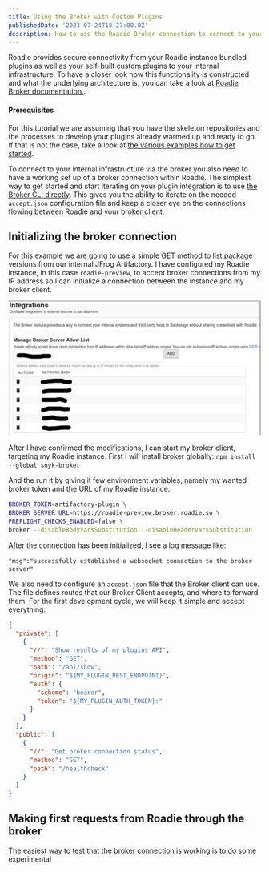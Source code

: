 ```yaml
---
title: Using the Broker with Custom Plugins
publishedDate: '2023-07-24T18:27:00.0Z'
description: How to use the Roadie Broker connection to connect to your internal infrastructure with Custom Plugins
---
```


Roadie provides secure connectivity from your Roadie instance bundled plugins as well as your self-built custom plugins to your internal infrastructure. To have a closer look how this functionality is constructed and what the underlying architecture is, you can take a look at [Roadie Broker documentation.](/docs/integrations/broker/).


#### Prerequisites

For this tutorial we are assuming that you have the skeleton repositories and the processes to develop your plugins already warmed up and ready to go. If that is not the case, take a look at [the various examples how to get started](/docs/custom-plugins/examples/).

To connect to your internal infrastructure via the broker you also need to have a working set up of a broker connection within Roadie. The simplest way to get started and start iterating on your plugin integration is to use [the Broker CLI directly](https://deploy-preview-1069--roadie.netlify.app/docs/integrations/broker/#snyk-broker-cli-application). This gives you the ability to iterate on the needed `accept.json` configuration file and keep a closer eye on the connections flowing between Roadie and your broker client.


## Initializing the broker connection

For this example we are going to use a simple GET method to list package versions from our internal JFrog Artifactory. 
I have configured my Roadie instance, in this case `roadie-preview`, to accept broker connections from my IP address so I can initialize a connection between the instance and my broker client. 

![img.png](img.png)

After I have confirmed the modifications, I can start my broker client, targeting my Roadie instance. First I will install broker globally:
`npm install --global snyk-broker`

And the run it by giving it few environment variables, namely my wanted broker token and the URL of my Roadie instance:
```bash
BROKER_TOKEN=artifactory-plugin \
BROKER_SERVER_URL=https://roadie-preview.broker.roadie.so \
PREFLIGHT_CHECKS_ENABLED=false \
broker --disableBodyVarsSubstitution --disableHeaderVarsSubstitution
```
After the connection has been initialized, I see a log message like:
```
"msg":"successfully established a websocket connection to the broker server"
```

We also need to configure an `accept.json` file that the Broker client can use. The file defines routes that our Broker Client accepts, and where to forward them. For the first development cycle, we will keep it simple and accept everything:

```json
{
  "private": [
    {
      "//": "Show results of my plugins API",
      "method": "GET",
      "path": "/api/show",
      "origin": "${MY_PLUGIN_REST_ENDPOINT}",
      "auth": {
        "scheme": "bearer",
        "token": "${MY_PLUGIN_AUTH_TOKEN}:"
      }
    }
  ],
  "public": [
    {
      "//": "Get broker connection status",
      "method": "GET",
      "path": "/healthcheck"
    }
  ]
}

```


## Making first requests from Roadie through the broker

The easiest way to test that the broker connection is working is to do some experimental 